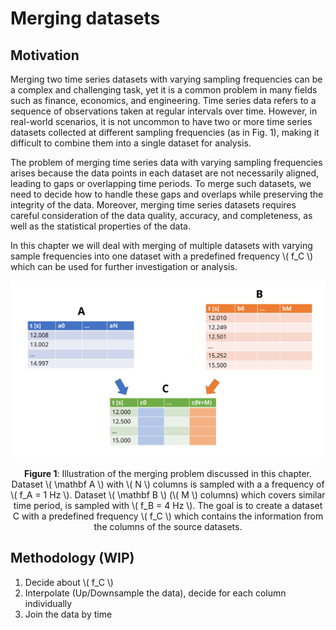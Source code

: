 # Merging datasets

## Motivation

Merging two time series datasets with varying sampling frequencies can be a complex and challenging task, 
yet it is a common problem in many fields such as finance, economics, and engineering. 
Time series data refers to a sequence of observations taken at regular intervals over time. 
However, in real-world scenarios, it is not uncommon to have two or more time series datasets collected at different sampling frequencies (as in Fig. 1), 
making it difficult to combine them into a single dataset for analysis.

The problem of merging time series data with varying sampling frequencies arises because the data points in each dataset are not necessarily aligned, 
leading to gaps or overlapping time periods. To merge such datasets, we need to decide how to handle these gaps and overlaps while preserving the integrity of the data. 
Moreover, merging time series datasets requires careful consideration of the data quality, accuracy, and completeness, as well as the statistical properties of the data.

In this chapter we will deal with merging of multiple datasets with varying sample frequencies into one dataset with a predefined frequency \\( f_C \\)  which can be used for further investigation or analysis.

<p align="center">
  <img src="./merge_datasets.svg" />
</p>

<figcaption><center>

**Figure 1**: Illustration of the merging problem discussed in this chapter. 
Dataset \\( \mathbf A \\) with \\( N \\) columns is sampled with a a frequency of \\( f_A = 1 Hz \\).
Dataset \\( \mathbf B \\) (\\( M \\) columns) which covers similar time period, is sampled with \\( f_B = 4 Hz \\).
The goal is to create a dataset C with a predefined frequency \\( f_C \\) which contains the information from the columns of the source datasets.

</center></figcaption>

## Methodology (WIP)

1. Decide about \\( f_C \\) 
2. Interpolate (Up/Downsample the data), decide for each column individually
3. Join the data by time